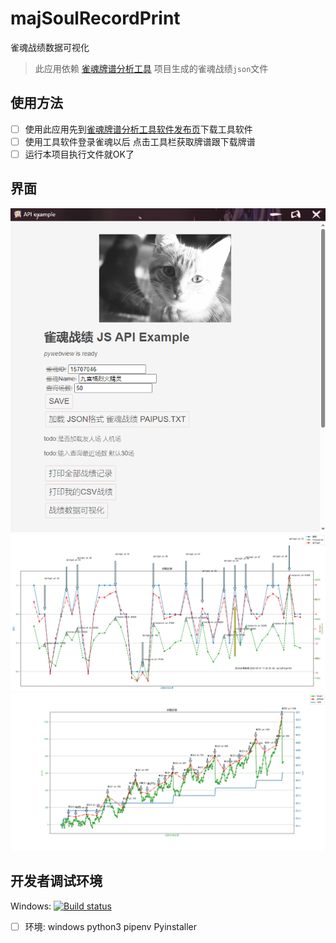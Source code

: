 # majSoulRecordPrint
 雀魂战绩数据可视化

>此应用依赖 [雀魂牌谱分析工具](https://github.com/zyr17/MajsoulPaipuAnalyzer) 项目生成的雀魂战绩`json`文件

## 使用方法

- [ ] 使用此应用先到[雀魂牌谱分析工具软件发布页](https://github.com/zyr17/MajsoulPaipuAnalyzer/releases/)下载工具软件
- [ ] 使用工具软件登录雀魂以后 点击工具栏获取牌谱跟下载牌谱
- [ ] 运行本项目执行文件就OK了

## 界面

![界面](界面.png)
![近期战绩表](./MajSoulTrends.png)
![全期战绩表](./MajSoulHistory.png)

## 开发者调试环境

Windows: [![Build status](https://ci.appveyor.com/api/projects/status/fyirnuhsunq73brc?svg=true)](https://ci.appveyor.com/project/zyr17/majsoulpaipuanalyzer)

- [ ] 环境: windows python3 pipenv Pyinstaller
